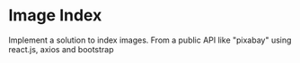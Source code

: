 # Image Index

Implement a solution to index images. From a public API like "pixabay" using react.js, axios and bootstrap 
